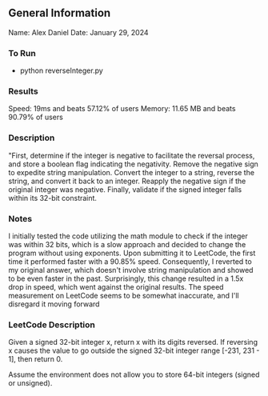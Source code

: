 ## General Information
Name: Alex Daniel
Date: January 29, 2024

### To Run
- python reverseInteger.py

### Results
Speed: 19ms and beats 57.12% of users
Memory: 11.65 MB and beats 90.79% of users

### Description
"First, determine if the integer is negative to facilitate the reversal process, and store a boolean flag indicating the negativity.
Remove the negative sign to expedite string manipulation. Convert the integer to a string, reverse the string, and convert it back to
an integer. Reapply the negative sign if the original integer was negative. Finally, validate if the signed integer falls within its
32-bit constraint.

### Notes
I initially tested the code utilizing the math module to check if the integer was within 32 bits, which is a slow approach and decided
to change the program without using exponents. Upon submitting it to LeetCode, the first time it performed faster with a 90.85% speed.
Consequently, I reverted to my original answer, which doesn't involve string manipulation and showed to be even faster in the past. 
Surprisingly, this change resulted in a 1.5x drop in speed, which went against the original results. The speed measurement on LeetCode
seems to be somewhat inaccurate, and I'll disregard it moving forward

### LeetCode Description
Given a signed 32-bit integer x, return x with its digits reversed. If reversing x causes the value to go outside the signed 32-bit integer range [-231, 231 - 1], then return 0.

Assume the environment does not allow you to store 64-bit integers (signed or unsigned).
